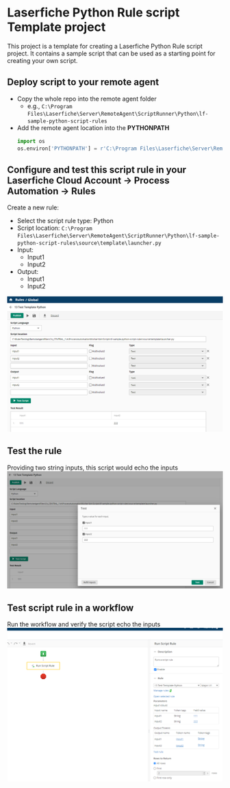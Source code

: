 # Laserfiche Python Rule script Template project
This project is a template for creating a Laserfiche Python Rule script project. It contains a sample script that can be used as a starting point for creating your own script.

## Deploy script to your remote agent
- Copy the whole repo into the remote agent folder
    - e.g., `C:\Program Files\Laserfiche\Server\RemoteAgent\ScriptRunner\Python\lf-sample-python-script-rules`
- Add the remote agent location into the **PYTHONPATH**
  ```python
  import os
  os.environ['PYTHONPATH'] = r'C:\Program Files\Laserfiche\Server\RemoteAgent\ScriptRunner\Python\lf-sample-python-script-rules'
  ```
  
## Configure and test this script rule in your Laserfiche Cloud Account -> Process Automation -> Rules

Create a new rule:

- Select the script rule type: Python
- Script location: `C:\Program Files\Laserfiche\Server\RemoteAgent\ScriptRunner\Python\lf-sample-python-script-rules\source\template\launcher.py`
- Input:
    - Input1
    - Input2
- Output:
    - Input1
    - Input2

![Script Rule Configuration](script-rule-configuration.png)

## Test the rule

Providing two string inputs, this script would echo the inputs
![Script Test Inputs](script-test-inputs.png)

## Test script rule in a workflow

Run the workflow and verify the script echo the inputs
![Workflow Script Rule Sample](workflow-script-rule-sample.png)
